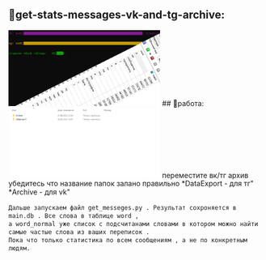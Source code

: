 ## 🍪get-stats-messages-vk-and-tg-archive:
<img src="img_for_readme/social_preview.png" alt="poc" style="max-width:300px" />
## 🍪работа:
<img src="img_for_readme/1.png" alt="poc" style="max-width:300px" />
	переместите вк/тг архив
	убедитесь что название папок залано правильно
		*DataExport - для тг"
		*Archive - для vk"


	Дальше запускаем файл get_messeges.py . Результат сохроняется в main.db . Все слова в таблице word , 
	а word_normal уже список с подсчитанами словами в котором можно найти
	самые частые слова из ваших переписок .
	Пока что только статистика по всем сообщениям , а не по конкретным людям.
